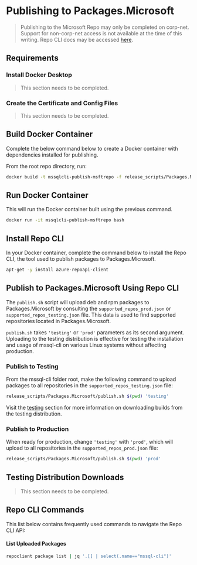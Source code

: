 # Publishing to Packages.Microsoft
> Publishing to the Microsoft Repo may only be completed on corp-net. Support for non-corp-net access is not available at the time of this writing. Repo CLI docs may be accessed [here](http://csd-linux-publishing-service.azurewebsites.net/).

## Requirements

### Install Docker Desktop
> This section needs to be completed.

### Create the Certificate and Config Files
> This section needs to be completed.

## Build Docker Container
Complete the below command below to create a Docker container with dependencies installed for publishing.

From the root repo directory, run:
```sh
docker build -t mssqlcli-publish-msftrepo -f release_scripts/Packages.Microsoft/Dockerfile . --no-cache
```

## Run Docker Container
This will run the Docker container built using the previous command.
```sh
docker run -it mssqlcli-publish-msftrepo bash
```

## Install Repo CLI
In your Docker container, complete the command below to install the Repo CLI, the tool used to publish packages to Packages.Microsoft.

```sh
apt-get -y install azure-repoapi-client
```

## Publish to Packages.Microsoft Using Repo CLI
The `publish.sh` script will upload deb and rpm packages to Packages.Microsoft by consulting the `supported_repos_prod.json` or `supported_repos_testing.json` file. This data is used to find supported repositories located in Packages.Microsoft.

`publish.sh` takes `'testing'` or `'prod'` parameters as its second argument. Uploading to the testing distribution is effective for testing the installation and usage of mssql-cli on various Linux systems without affecting production.

### Publish to Testing
From the mssql-cli folder root, make the following command to upload packages to all repositories in the `supported_repos_testing.json` file:
```sh
release_scripts/Packages.Microsoft/publish.sh $(pwd) 'testing'
```

Visit the [testing](#testing-distribution-downloads) section for more information on downloading builds from the testing distribution.

### Publish to Production
When ready for production, change `'testing'` with `'prod'`, which will upload to all repositories in the `supported_repos_prod.json` file:
```sh
release_scripts/Packages.Microsoft/publish.sh $(pwd) 'prod'
```

## Testing Distribution Downloads
> This section needs to be completed.

## Repo CLI Commands
This list below contains frequently used commands to navigate the Repo CLI API:

#### List Uploaded Packages
```sh
repoclient package list | jq '.[] | select(.name=="mssql-cli")'
```
